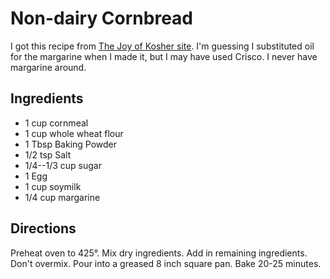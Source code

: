 # Non-dairy Cornbread

I got this recipe from [The Joy of Kosher site](http://www.joyofkosher.com/recipes/non-dairy-cornbread/).  I'm guessing I substituted oil for the margarine when I made it, but I may have used Crisco.  I never have margarine around.

## Ingredients

* 1 cup cornmeal
* 1 cup whole wheat flour
* 1 Tbsp Baking Powder
* 1/2 tsp Salt
* 1/4--1/3 cup sugar
* 1 Egg
* 1 cup soymilk
* 1/4 cup margarine

## Directions

Preheat oven to 425°.  Mix dry ingredients.  Add in remaining ingredients.  Don't overmix.  Pour into a greased 8 inch square pan.  Bake 20-25 minutes.
